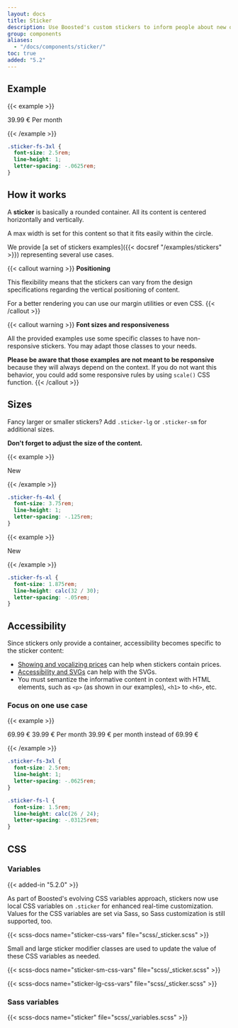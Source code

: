 ```yaml
---
layout: docs
title: Sticker
description: Use Boosted's custom stickers to inform people about new offers.
group: components
aliases:
  - "/docs/components/sticker/"
toc: true
added: "5.2"
---
```


## Example

{{< example >}}
<div class="sticker">
  <p class="mb-0">
    <span class="sticker-fs-3xl mb-0 d-block">39.99 €</span>
    <span>Per month</span>
  </p>
</div>
{{< /example >}}

```css
.sticker-fs-3xl {
  font-size: 2.5rem;
  line-height: 1;
  letter-spacing: -.0625rem;
}
```

## How it works

A **sticker** is basically a rounded container. All its content is centered horizontally and vertically.

A max width is set for this content so that it fits easily within the circle.

We provide [a set of stickers examples]({{< docsref "/examples/stickers" >}}) representing several use cases.

{{< callout warning >}}
**Positioning**

This flexibility means that the stickers can vary from the design specifications regarding the vertical positioning of content.

For a better rendering you can use our margin utilities or even CSS.
{{< /callout >}}

{{< callout warning >}}
**Font sizes and responsiveness**

All the provided examples use some specific classes to have non-responsive stickers. You may adapt those classes to your needs.

**Please be aware that those examples are not meant to be responsive** because they will always depend on the context. If you do not want this behavior, you could add some responsive rules by using `scale()` CSS function.
{{< /callout >}}

## Sizes

Fancy larger or smaller stickers? Add `.sticker-lg` or `.sticker-sm` for additional sizes.

**Don't forget to adjust the size of the content.**

{{< example >}}
<div class="sticker sticker-lg">
  <p class="mb-0">
    <span class="sticker-fs-4xl">New</span>
  </p>
</div>
{{< /example >}}

```css
.sticker-fs-4xl {
  font-size: 3.75rem;
  line-height: 1;
  letter-spacing: -.125rem;
}
```

{{< example >}}
<div class="sticker sticker-sm">
  <p class="mb-0">
    <span class="sticker-fs-xl">New</span>
  </p>
</div>
{{< /example >}}

```css
.sticker-fs-xl {
  font-size: 1.875rem;
  line-height: calc(32 / 30);
  letter-spacing: -.05rem;
}
```

## Accessibility

Since stickers only provide a container, accessibility becomes specific to the sticker content:
* [Showing and vocalizing prices](https://a11y-guidelines.orange.com/en/web/components-examples/price-vocalization) can help when stickers contain prices.
* [Accessibility and SVGs](https://a11y-guidelines.orange.com/en/articles/accessible-svg) can help with the SVGs.
* You must semantize the informative content in context with HTML elements, such as `<p>` (as shown in our examples), `<h1>` to `<h6>`, etc.

### Focus on one use case

{{< example >}}
<div class="sticker">
  <p class="mb-1">
    <span class="sticker-fs-l mb-0 d-block text-decoration-line-through" aria-hidden="true">69.99 €</span>
    <span class="sticker-fs-3xl mb-0 d-block" aria-hidden="true">39.99 €</span>
    <span aria-hidden="true">Per month</span>
    <span class="visually-hidden">39.99 € per month instead of 69.99 €</span>
  </p>
</div>
{{< /example >}}

```css
.sticker-fs-3xl {
  font-size: 2.5rem;
  line-height: 1;
  letter-spacing: -.0625rem;
}

.sticker-fs-l {
  font-size: 1.5rem;
  line-height: calc(26 / 24);
  letter-spacing: -.03125rem;
}
```

## CSS

### Variables

{{< added-in "5.2.0" >}}

As part of Boosted's evolving CSS variables approach, stickers now use local CSS variables on `.sticker` for enhanced real-time customization. Values for the CSS variables are set via Sass, so Sass customization is still supported, too.

{{< scss-docs name="sticker-css-vars" file="scss/_sticker.scss" >}}

Small and large sticker modifier classes are used to update the value of these CSS variables as needed.

{{< scss-docs name="sticker-sm-css-vars" file="scss/_sticker.scss" >}}

{{< scss-docs name="sticker-lg-css-vars" file="scss/_sticker.scss" >}}

### Sass variables

{{< scss-docs name="sticker" file="scss/_variables.scss" >}}
